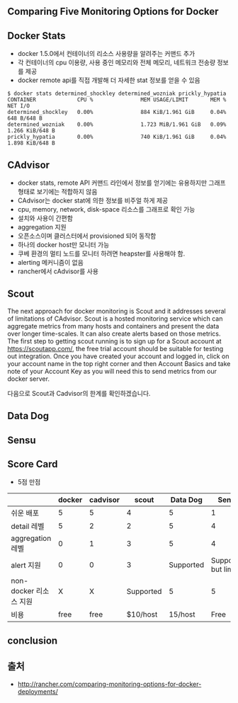 ## Comparing Five Monitoring Options for Docker

## Docker Stats

- docker 1.5.0에서 컨테이너의 리소스 사용량을 알려주는 커맨드 추가
- 각 컨테이너의 cpu 이용량, 사용 중인 메모리와 전체 메모리, 네트워크 전송량 정보를 제공
- docker remote api를 직접 개발해 더 자세한 stat 정보를 얻을 수 있음

```
$ docker stats determined_shockley determined_wozniak prickly_hypatia
CONTAINER             CPU %               MEM USAGE/LIMIT       MEM %               NET I/O
determined_shockley   0.00%               884 KiB/1.961 GiB     0.04%               648 B/648 B
determined_wozniak    0.00%               1.723 MiB/1.961 GiB   0.09%               1.266 KiB/648 B
prickly_hypatia       0.00%               740 KiB/1.961 GiB     0.04%               1.898 KiB/648 B
```

## CAdvisor

- docker stats, remote API 커맨드 라인에서 정보를 얻기에는 유용하지만 그래프 형태로 보기에는 적합하지 않음
- CAdvisor는 docker stat에 의한 정보를 비주얼 하게 제공 
- cpu, memory, network, disk-space 리소스를 그래프로 확인 가능
- 설치와 사용이 간편함 
- aggregation 지원
- 오픈소스이며 클러스터에서 provisioned 되어 동작함 
- 하나의 docker host만 모니터 가능
- 쿠베 환경의 멀티 노드를 모니터 하려면 heapster를 사용해야 함.
- alerting 메커니즘이 없음 
- rancher에서 cAdvisor를 사용 

## Scout

The next approach for docker monitoring is Scout and it addresses several of limitations of CAdvisor. Scout is a hosted monitoring service which can aggregate metrics from many hosts and containers and present the data over longer time-scales. It can also create alerts based on those metrics. The first step  to getting scout running is to sign up for a Scout account at https://scoutapp.com/, the free trial account should be suitable for testing out integration.  Once you have created your account and logged in, click on your account name in the top right corner and then Account Basics and take note of your Account Key as you will need this to send metrics from our docker server.

다음으로 Scout과 Cadvisor의 한계를 확인하겠습니다. 


## Data Dog

## Sensu

## Score Card

- 5점 만점

|          |docker|cadvisor|scout|Data Dog|Sensu|
|----------|------|--------|-----|--------|-----|
|쉬운 배포|5|5|4|5|1|
|detail 레벨|5|2|2|5|4|
|aggregation 레벨|0|1|3|5|4|
|alert 지원|0|0|3|Supported|Supported but limited|
|non-docker 리소스 지원|X|X|Supported|5|5|
|비용|free|free|$10/host|15/host|Free|

## conclusion



## 출처

- http://rancher.com/comparing-monitoring-options-for-docker-deployments/
